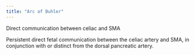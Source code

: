 ```yaml
---
title: "Arc of Buhler"
---
```

Direct communication between celiac and SMA

Persistent direct fetal communication between the celiac artery and SMA, in conjunction with or distinct from the dorsal pancreatic artery.

